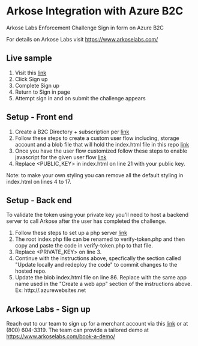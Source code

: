 # Arkose Integration with Azure B2C

Arkose Labs Enforcement Challenge Sign in form on Azure B2C

For details on Arkose Labs visit https://www.arkoselabs.com/ 

## Live sample

1. Visit this [link](https://arkosetest2.b2clogin.com/arkosetest2.onmicrosoft.com/oauth2/v2.0/authorize?p=B2C_1_ArkoseChallenge&client_id=96392ea3-c9ca-49c2-b670-e3bb80512cc8&nonce=defaultNonce&redirect_uri=https%3A%2F%2Farkosephp.azurewebsites.net%2Fcallback.php&scope=openid&response_type=id_token&prompt=login)
2. Click Sign up
3. Complete Sign up
4. Return to Sign in page
5. Attempt sign in and on submit the challenge appears

## Setup - Front end

1. Create a B2C Directory + subscription per [link](https://azure.microsoft.com/en-us/services/active-directory/external-identities/b2c/)
2. Follow these steps to create a custom user flow including, storage account and a blob file that will hold the index.html file in this repo [link](https://docs.microsoft.com/en-us/azure/active-directory-b2c/tutorial-customize-ui)
3. Once you have the user flow customized follow these steps to enable javascript for the given user flow [link](https://docs.microsoft.com/en-us/azure/active-directory-b2c/user-flow-javascript-overview)
4. Replace <PUBLIC_KEY> in index.html on line 21 with your public key.

Note: to make your own styling you can remove all the default styling in index.html on lines 4 to 17.

## Setup - Back end
To validate the token using your private key you'll need to host a backend server to call Arkose after the user has completed the challenge.

1. Follow these steps to set up a php server [link](https://docs.microsoft.com/en-us/azure/app-service/app-service-web-get-started-php)
2. The root index.php file can be renamed to verify-token.php and then copy and paste the code in verify-token.php to that file.
3. Replace <PRIVATE_KEY> on line 3.
4. Continue with the instructions above, specfically the section called "Update locally and redeploy the code" to commit changes to the hosted repo. 
5. Update the blob index.html file on line 86. Replace <app name> with the same app name used in the "Create a web app" section of the instructions above. Ex: http://<app name>.azurewebsites.net


## Arkose Labs - Sign up 
Reach out to our team to sign up for a merchant account via this [link](https://www.arkoselabs.com/contact-sales/) or at (800) 604-3319. The team can provide a tailored demo at https://www.arkoselabs.com/book-a-demo/
